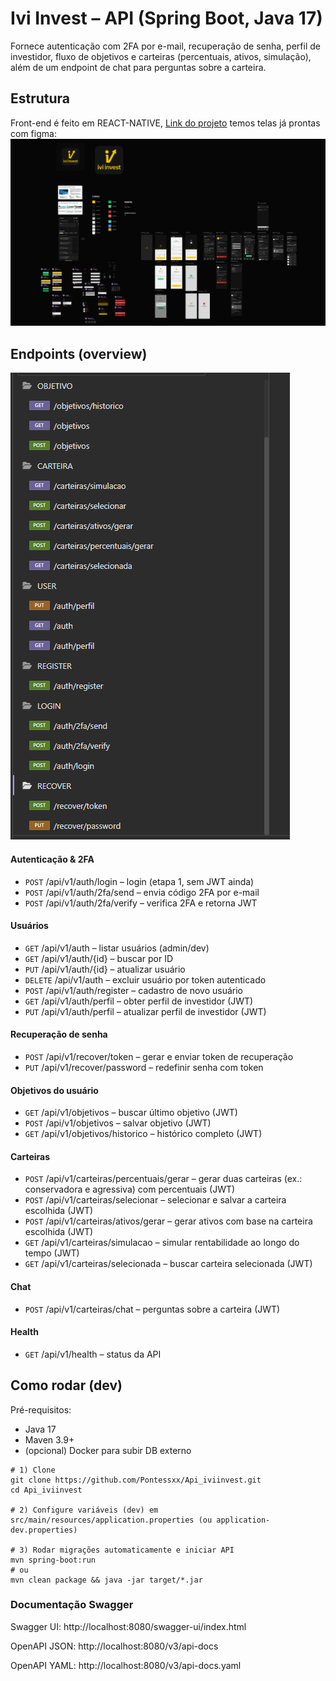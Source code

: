 # Ivi Invest – API (Spring Boot, Java 17)
Fornece autenticação com 2FA por e-mail, recuperação de senha, perfil de investidor, fluxo de objetivos e carteiras (percentuais, ativos, simulação), além de um endpoint de chat para perguntas sobre a carteira.

## Estrutura

Front-end é feito em REACT-NATIVE, [Link do projeto](https://github.com/Pontessxx/IviInvest) temos telas já prontas com figma:
![img](https://github.com/Pontessxx/Api_iviinvest/blob/master/figma_img.png)

## Endpoints (overview)
![img](https://github.com/Pontessxx/Api_iviinvest/blob/master/insomnia.png)
#### Autenticação & 2FA
- `POST` /api/v1/auth/login – login (etapa 1, sem JWT ainda)
- `POST` /api/v1/auth/2fa/send – envia código 2FA por e-mail
- `POST` /api/v1/auth/2fa/verify – verifica 2FA e retorna JWT
#### Usuários
- `GET` /api/v1/auth – listar usuários (admin/dev)
- `GET` /api/v1/auth/{id} – buscar por ID
- `PUT` /api/v1/auth/{id} – atualizar usuário
- `DELETE` /api/v1/auth – excluir usuário por token autenticado
- `POST` /api/v1/auth/register – cadastro de novo usuário
- `GET` /api/v1/auth/perfil – obter perfil de investidor (JWT)
- `PUT` /api/v1/auth/perfil – atualizar perfil de investidor (JWT)
#### Recuperação de senha
- `POST` /api/v1/recover/token – gerar e enviar token de recuperação
- `PUT` /api/v1/recover/password – redefinir senha com token
#### Objetivos do usuário
- `GET` /api/v1/objetivos – buscar último objetivo (JWT)
- `POST` /api/v1/objetivos – salvar objetivo (JWT)
- `GET` /api/v1/objetivos/historico – histórico completo (JWT)
#### Carteiras
- `POST` /api/v1/carteiras/percentuais/gerar – gerar duas carteiras (ex.: conservadora e agressiva) com percentuais (JWT)
- `POST` /api/v1/carteiras/selecionar – selecionar e salvar a carteira escolhida (JWT)
- `POST` /api/v1/carteiras/ativos/gerar – gerar ativos com base na carteira escolhida (JWT)
- `GET` /api/v1/carteiras/simulacao – simular rentabilidade ao longo do tempo (JWT)
- `GET` /api/v1/carteiras/selecionada – buscar carteira selecionada (JWT)
#### Chat
- `POST` /api/v1/carteiras/chat – perguntas sobre a carteira (JWT)
#### Health
- `GET` /api/v1/health – status da API
## Como rodar (dev)
Pré-requisitos:
- Java 17
- Maven 3.9+
- (opcional) Docker para subir DB externo
```
# 1) Clone
git clone https://github.com/Pontessxx/Api_iviinvest.git
cd Api_iviinvest

# 2) Configure variáveis (dev) em src/main/resources/application.properties (ou application-dev.properties)

# 3) Rodar migrações automaticamente e iniciar API
mvn spring-boot:run
# ou
mvn clean package && java -jar target/*.jar

```
### Documentação Swagger

Swagger UI: http://localhost:8080/swagger-ui/index.html

OpenAPI JSON: http://localhost:8080/v3/api-docs

OpenAPI YAML: http://localhost:8080/v3/api-docs.yaml